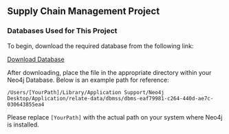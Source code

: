

## Supply Chain Management Project
### Databases Used for This Project

To begin, download the required database from the following link:

[Download Database](https://drive.google.com/file/d/1CS0kA_JpsJznkksvFSh6njUJVShpv-Bi/view?usp=share_link)

After downloading, place the file in the appropriate directory within your Neo4j Database. Below is an example path for reference:

```
/Users/[YourPath]/Library/Application Support/Neo4j Desktop/Application/relate-data/dbmss/dbms-eaf79981-c264-440d-ae7c-030643855ea4
```

Please replace `[YourPath]` with the actual path on your system where Neo4j is installed.
